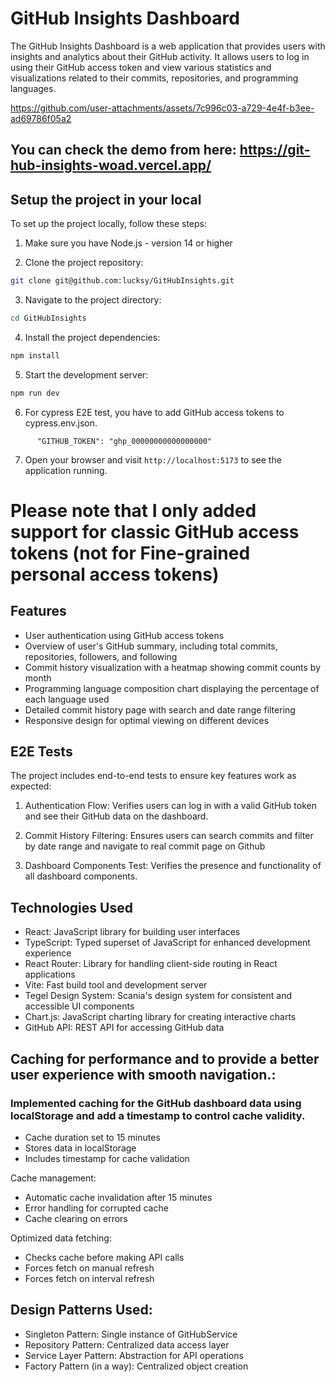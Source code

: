 # GitHub Insights Dashboard

The GitHub Insights Dashboard is a web application that provides users with insights and analytics about their GitHub activity. It allows users to log in using their GitHub access token and view various statistics and visualizations related to their commits, repositories, and programming languages.

https://github.com/user-attachments/assets/7c996c03-a729-4e4f-b3ee-ad69786f05a2


## You can check the demo from here: https://git-hub-insights-woad.vercel.app/


## Setup the project in your local

To set up the project locally, follow these steps:

1. Make sure you have Node.js - version 14 or higher

2. Clone the project repository:

```bash
git clone git@github.com:lucksy/GitHubInsights.git
```
3. Navigate to the project directory:

```bash
cd GitHubInsights
```

4. Install the project dependencies:

```bash
npm install
```

5. Start the development server:

```bash
npm run dev
```

6. For cypress E2E test, you have to add GitHub access tokens to cypress.env.json.

```
      "GITHUB_TOKEN": "ghp_00000000000000000"
```

7. Open your browser and visit `http://localhost:5173` to see the application running.

# Please note that I only added support for classic GitHub access tokens (not for Fine-grained personal access tokens)

## Features

- User authentication using GitHub access tokens
- Overview of user's GitHub summary, including total commits, repositories, followers, and following
- Commit history visualization with a heatmap showing commit counts by month
- Programming language composition chart displaying the percentage of each language used
- Detailed commit history page with search and date range filtering
- Responsive design for optimal viewing on different devices

## E2E Tests

The project includes end-to-end tests to ensure key features work as expected:

1. Authentication Flow: Verifies users can log in with a valid GitHub token and see their GitHub data on the dashboard.

2. Commit History Filtering: Ensures users can search commits and filter by date range and navigate to real commit page on Github

3. Dashboard Components Test: Verifies the presence and functionality of all dashboard components.

## Technologies Used

- React: JavaScript library for building user interfaces
- TypeScript: Typed superset of JavaScript for enhanced development experience
- React Router: Library for handling client-side routing in React applications
- Vite: Fast build tool and development server
- Tegel Design System: Scania's design system for consistent and accessible UI components
- Chart.js: JavaScript charting library for creating interactive charts
- GitHub API: REST API for accessing GitHub data

## Caching for performance and to provide a better user experience with smooth navigation.:
### Implemented caching for the GitHub dashboard data using localStorage and add a timestamp to control cache validity.

- Cache duration set to 15 minutes
- Stores data in localStorage
- Includes timestamp for cache validation

Cache management:
- Automatic cache invalidation after 15 minutes
- Error handling for corrupted cache
- Cache clearing on errors

Optimized data fetching:
- Checks cache before making API calls
- Forces fetch on manual refresh
- Forces fetch on interval refresh

## Design Patterns Used:
- Singleton Pattern: Single instance of GitHubService
- Repository Pattern: Centralized data access layer
- Service Layer Pattern: Abstraction for API operations
- Factory Pattern (in a way): Centralized object creation


